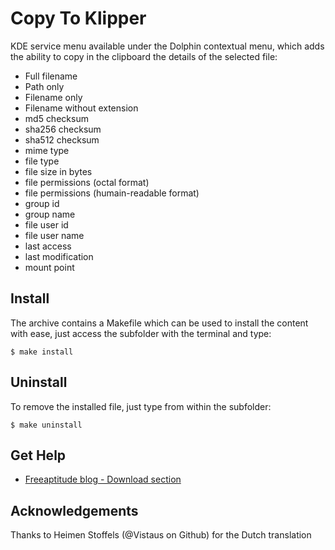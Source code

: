 # Copy To Klipper

KDE service menu available under the Dolphin contextual menu, which adds the ability
to copy in the clipboard the details of the selected file:
- Full filename
- Path only
- Filename only
- Filename without extension
- md5 checksum
- sha256 checksum
- sha512 checksum
- mime type
- file type
- file size in bytes
- file permissions (octal format)
- file permissions (humain-readable format)
- group id
- group name
- file user id
- file user name
- last access
- last modification
- mount point

## Install

The archive contains a Makefile which can be used to install the content with ease,
just access the subfolder with the terminal and type:
```
$ make install
```

## Uninstall

To remove the installed file, just type from within the subfolder:
```
$ make uninstall
```

## Get Help

- [Freeaptitude blog - Download section](https://freeaptitude.altervista.org/downloads/copy-to-klipper.html)

## Acknowledgements

Thanks to Heimen Stoffels (@Vistaus on Github) for the Dutch translation
